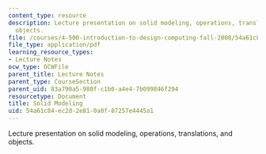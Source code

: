 ```yaml
---
content_type: resource
description: Lecture presentation on solid modeling, operations, translations, and
  objects.
file: /courses/4-500-introduction-to-design-computing-fall-2008/54a61c84ec2d2e810a0f87257e4445a1_lec2b.pdf
file_type: application/pdf
learning_resource_types:
- Lecture Notes
ocw_type: OCWFile
parent_title: Lecture Notes
parent_type: CourseSection
parent_uid: 83a790a5-980f-c1b0-a4e4-7b099846f294
resourcetype: Document
title: Solid Modeling
uid: 54a61c84-ec2d-2e81-0a0f-87257e4445a1
---
```

Lecture presentation on solid modeling, operations, translations, and objects.

